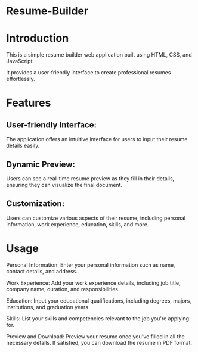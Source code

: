 # Resume-Builder

# Introduction
This is a simple resume builder web application built using HTML, CSS, and JavaScript. 

It provides a user-friendly interface to create professional resumes effortlessly.

# Features
## User-friendly Interface: 
  The application offers an intuitive interface for users to input their resume details easily.

## Dynamic Preview: 
  Users can see a real-time resume preview as they fill in their details, ensuring they can visualize the final document.

## Customization: 
  Users can customize various aspects of their resume, including personal information, work experience, education, skills, and more.

# Usage

Personal Information: Enter your personal information such as name, contact details, and address.

Work Experience: Add your work experience details, including job title, company name, duration, and responsibilities.

Education: Input your educational qualifications, including degrees, majors, institutions, and graduation years.

Skills: List your skills and competencies relevant to the job you're applying for.

Preview and Download: Preview your resume once you've filled in all the necessary details. If satisfied, you can download the resume in PDF format.
